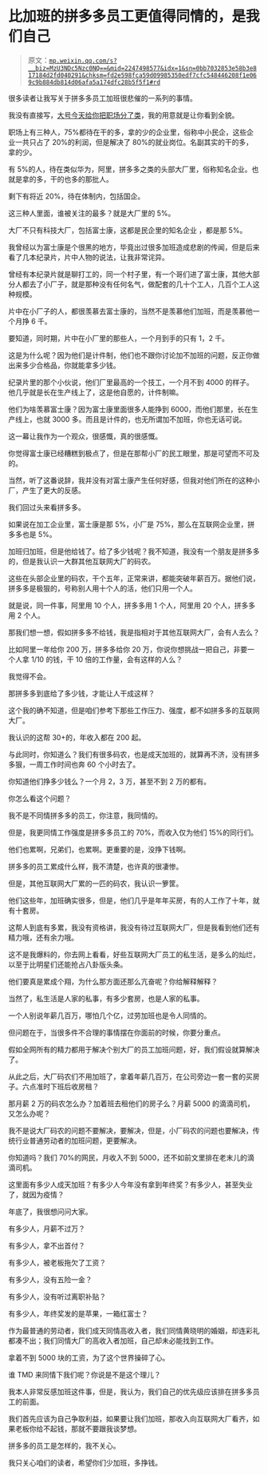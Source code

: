 # 比加班的拼多多员工更值得同情的，是我们自己

> 原文：[`mp.weixin.qq.com/s?__biz=MzU3NDc5Nzc0NQ==&mid=2247498577&idx=1&sn=0bb7032853e58b3e817184d2fd040291&chksm=fd2e598fca59d09985350edf7cfc548446208f1e069c9b884db814d06afa5a174dfc28b5f5f1#rd`](http://mp.weixin.qq.com/s?__biz=MzU3NDc5Nzc0NQ==&mid=2247498577&idx=1&sn=0bb7032853e58b3e817184d2fd040291&chksm=fd2e598fca59d09985350edf7cfc548446208f1e069c9b884db814d06afa5a174dfc28b5f5f1#rd)

很多读者让我写关于拼多多员工加班很悲催的一系列的事情。 

我没有直接写，[大号今天给你把职场分了类](https://mp.weixin.qq.com/s?__biz=MzU0MjYwNDU2Mw==&mid=2247495659&idx=2&sn=8477ce11c8c65bb088b511ca4bf365ca&chksm=fb1a8397cc6d0a81f9f7e37bc259e9d8cffd65759a037da2adf80a278080319f19d9804b22e0&token=1963643493&lang=zh_CN&scene=21#wechat_redirect)，我的用意就是让你看到全貌。

职场上有三种人，75%都待在干的多，拿的少的企业里，俗称中小民企，这些企业一共只占了 20%的利润，但是解决了 80%的就业岗位。名副其实的干的多，拿的少。

有 5%的人，待在类似华为，阿里，拼多多之类的头部大厂里，俗称知名企业。也就是拿的多，干的也多的那批人。

剩下有将近 20%，待在体制内，包括国企。

这三种人里面，谁被关注的最多？就是大厂里的 5%。

大厂不只有科技大厂，包括富士康，这都是民企里的知名企业 ，都是那 5%。

我曾经以为富士康是个很黑的地方，毕竟出过很多加班造成悲剧的传闻，但是后来看了几本纪录片，片中人物的说法，让我非常诧异。

曾经有本纪录片就是聊打工的，同一个村子里，有一个哥们进了富士康，其他大部分人都去了小厂子，就是那种没有任何名气，做配套的几十个工人，几百个工人这种规模。

片中在小厂子的人，都很羡慕去富士康的，当然不是羡慕他们加班，而是羡慕他一个月挣 6 千。

要知道，同时期，片中在小厂里的那些人，一个月到手的只有 1，2 千。

这是为什么呢？因为他们是计件制，他们也不跟你讨论加不加班的问题，反正你做出来多少合格品，你就能拿多少钱。

纪录片里的那个小伙说，他们厂里最高的一个技工，一个月不到 4000 的样子。他几乎就是长在生产线上了，这是他自愿的，计件制嘛。

他们为啥羡慕富士康？因为富士康里面很多人能挣到 6000，而他们那里，长在生产线上，也就 3000 多。而且是计件的，也无所谓加不加班，你也无话可说。

这一幕让我作为一个观众，很感慨，真的很感慨。

你觉得富士康已经糟糕到极点了，但是在那帮小厂的民工眼里，那是可望而不可及的。

当然，听了这番说辞，我并没有对富士康产生任何好感，但我对他们所在的这种小厂，产生了更大的反感。

我们回过头来看拼多多。 

如果说在加工企业里，富士康是那 5%，小厂是 75%，那么在互联网企业里，拼多多也是 5%。

加班归加班，但是他给钱了。给了多少钱呢？我不知道，我没有一个朋友是拼多多的，但是我认识一大群其他互联网大厂的码农。

这些在头部企业里的码农，干个五年，正常来讲，都能突破年薪百万。据他们说，拼多多是极狠的，号称别人用十个人的活，他们只用一个人。

就是说，同一件事，阿里用 10 个人，拼多多用 1 个人，阿里用 20 个人，拼多多用 2 个人。

那我们想一想，假如拼多多不给钱，我是指相对于其他互联网大厂，会有人去么？

比如阿里一年给你 200 万，拼多多给你 20 万，你说你想挑战一把自己，非要一个人拿 1/10 的钱，干 10 倍的工作量，会有这样的人么？

我觉得不会。

那拼多多到底给了多少钱，才能让人干成这样？

这个我的确不知道，但是咱们参考下那些工作压力、强度，都不如拼多多的互联网大厂。 

我认识的这帮 30+的，年收入都在 200 起。

与此同时，你知道么？我们有很多码农，也是成天加班的，就算再不济，没有拼多多狠，一周工作时间也奔 60 个小时去了。

你知道他们挣多少钱么？一个月 2，3 万，甚至不到 2 万的都有。

你怎么看这个问题？

我不是不同情拼多多的员工，你注意，我同情的。 

但是，我更同情工作强度是拼多多员工的 70%，而收入仅为他们 15%的同行们。

他们也累啊，兄弟们，也累啊。更重要的是，没挣下钱啊。

拼多多的员工累成什么样，我不清楚，也许真的很凄惨。

但是，其他互联网大厂累的一匹的码农，我认识一箩筐。

他们这些年，加班确实很多，但是，他们几乎是年年买房，有的人工作了十年，就有十套房。

这帮人到底有多累，我没有资格讲，我没有待过互联网大厂，但是我看到他们还有精力哦，还有余力哦。

这不是我爆料的，你去网上看看，好些互联网大厂员工的私生活，是多么的灿烂，以至于比明星们还能抢占八卦版头条。

他们要真是累成个翔，为什么那方面还那么亢奋呢？你给解释解释？

当然了，私生活是人家的私事，有多少套房，也是人家的私事。

一个人别说年薪几百万，哪怕几个亿，过劳加班也是令人同情的。

但问题在于，当很多件不合理的事情摆在你面前的时候，你要分重点。

假如全网所有的精力都用于解决个别大厂的员工加班问题，好，我们假设就算解决了。

从此之后，大厂码农们不用加班了，拿着年薪几百万，在公司旁边一套一套的买房子。六点准时下班后收房租？

那月薪 2 万的码农怎么办？加着班去租他们的房子么？月薪 5000 的滴滴司机，又怎么办呢？

我不是说大厂码农的问题不要解决，要解决，但是，小厂码农的问题也要解决，传统行业普通劳动者的加班问题，更要解决。

你知道吗？我们 70%的网民，月收入不到 5000，还不如前文里排在老末儿的滴滴司机。

这里面有多少人成天加班？有多少人今年没有拿到年终奖？有多少人，甚至失业了，就因为疫情？

年底了，我很想问问大家。

有多少人，月薪不过万？

有多少人，拿不出首付？

有多少人，被老板拖欠了工资？

有多少人，没有五险一金？

有多少人，没有听过离职补贴？

有多少人，年终奖发的是苹果，一箱红富士？

作为最普通的劳动者，我们成天同情高收入者，我们同情黄晓明的婚姻，却连彩礼都凑不出；我们同情大厂的高收入者加班，自己却未必能找到工作。

拿着不到 5000 块的工资，为了这个世界操碎了心。

谁 TMD 来同情下我们呢？你说是不是这个理儿？

我本人非常反感加班这件事，但是，我认为，我们自己的优先级应该排在拼多多员工的前面。 

我们首先应该为自己争取利益，如果要让我们加班，那收入向互联网大厂看齐，如果老板你给不起钱，那就不要跟我谈梦想。

拼多多的员工是怎样的，我不关心。

我只关心咱们的读者，希望你们少加班，多挣钱。